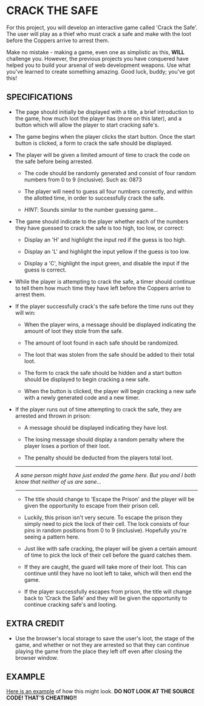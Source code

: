 # CRACK THE SAFE
For this project, you will develop an interactive game called 'Crack the Safe'. The user will play as a thief who must crack a safe and make with the loot before the Coppers arrive to arrest them.

Make no mistake - making a game, even one as simplistic as this, **WILL** challenge you. However, the previous projects you have conquered have helped you to build your arsenal of web development weapons. Use what you've learned to create something amazing. Good luck, buddy; you've got this!

## SPECIFICATIONS
  * The page should initially be displayed with a title, a brief introduction to the game, how much loot the player has (more on this later), and a button which will allow the player to start cracking safe's.

  * The game begins when the player clicks the start button. Once the start button is clicked, a form to crack the safe should be displayed.

  * The player will be given a limited amount of time to crack the code on the safe before being arrested.

      * The code should be randomly generated and consist of four random numbers from 0 to 9 (inclusive). Such as: 0873

      * The player will need to guess all four numbers correctly, and within the allotted time, in order to successfully crack the safe.

      * *HINT*: Sounds similar to the number guessing game...

  * The game should indicate to the player whether each of the numbers they have guessed to crack the safe is too high, too low, or correct:

      * Display an 'H' and highlight the input red if the guess is too high.

      * Display an 'L' and highlight the input yellow if the guess is too low.

      * Display a 'C', highlight the input green, and disable the input if the guess is correct.

  * While the player is attempting to crack the safe, a timer should continue to tell them how much time they have left before the Coppers arrive to arrest them.

  * If the player successfully crack's the safe before the time runs out they will win:

      * When the player wins, a message should be displayed indicating the amount of loot they stole from the safe.

      * The amount of loot found in each safe should be randomized.

      * The loot that was stolen from the safe should be added to their total loot.

      * The form to crack the safe should be hidden and a start button should be displayed to begin cracking a new safe.

      * When the button is clicked, the player will begin cracking a new safe with a newly generated code and a new timer.

  * If the player runs out of time attempting to crack the safe, they are arrested and thrown in prison:

      * A message should be displayed indicating they have lost.

      * The losing message should display a random penalty where the player loses a portion of their loot.

      * The penalty should be deducted from the players total loot.

      - - -

      *A sane person might have just ended the game here. But you and I both know that neither of us are sane...*

      - - -

      * The title should change to 'Escape the Prison' and the player will be given the opportunity to escape from their prison cell.

      * Luckily, this prison isn't very secure. To escape the prison they simply need to pick the lock of their cell. The lock consists of four pins in random positions from 0 to 9 (inclusive). Hopefully you're seeing a pattern here.

      * Just like with safe cracking, the player will be given a certain amount of time to pick the lock of their cell before the guard catches them.

      * If they are caught, the guard will take more of their loot. This can continue until they have no loot left to take, which will then end the game.

      * If the player successfully escapes from prison, the title will change back to 'Crack the Safe' and they will be given the opportunity to continue cracking safe's and looting.

## EXTRA CREDIT
  * Use the browser's local storage to save the user's loot, the stage of the game, and whether or not they are arrested so that they can continue playing the game from the place they left off even after closing the browser window.

## EXAMPLE
[Here is an example](https://codepen.io/tophergates/full/GMXzqx/) of how this might look. **DO NOT LOOK AT THE SOURCE CODE! THAT'S CHEATING!!**
